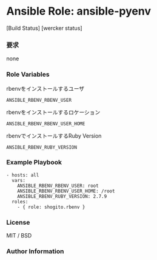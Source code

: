 # Ansible Role: ansible-pyenv

[Build Status]
[wercker status]
### 要求
none

### Role Variables
rbenvをインストールするユーザ
```
ANSIBLE_RBENV_RBENV_USER
```
rbenvをインストールするロケーション
```
ANSIBLE_RBENV_RBENV_USER_HOME
```
rbenvでインストールするRuby Version
```
ANSIBLE_RBENV_RUBY_VERSION
```

### Example Playbook
```
- hosts: all
  vars:
    ANSIBLE_RBENV_RBENV_USER: root
    ANSIBLE_RBENV_RBENV_USER_HOME: /root 
    ANSIBLE_RBENV_RUBY_VERSION: 2.7.9
  roles:
    - { role: shogito.rbenv }
```

### License
MIT / BSD

### Author Information


